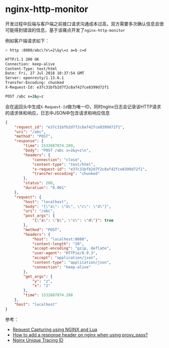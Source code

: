 # nginx-http-monitor

开发过程中后端与客户端之前接口请求沟通成本过高，双方需要多次确认信息且很可能得到错误的信息，基于该痛点开发了`nginx-http-monitor`

例如客户端请求如下：

```bash
> http :8080/abc\?x\=2\&y\=z a=b c=d

HTTP/1.1 200 OK
Connection: keep-alive
Content-Type: text/html
Date: Fri, 27 Jul 2018 10:37:54 GMT
Server: openresty/1.13.6.1
Transfer-Encoding: chunked
X-Request-Id: e37c31bfb2d7f2c8af42fce8399d72f1

POST /abc x=2&y=z

```

会在返回头中生成`X-Request-Id`做为唯一ID，同时nginx日志会记录该HTTP请求的请求体和响应，日志中JSON中包含请求和响应信息

```json
{
    "request_id": "e37c31bfb2d7f2c8af42fce8399d72f1",
    "uri": "/abc",
    "method": "POST",
    "response": {
        "time": 1532687874.289,
        "body": "POST /abc x=2&y=z\n",
        "headers": {
            "connection": "close",
            "content-type": "text/html",
            "x-request-id": "e37c31bfb2d7f2c8af42fce8399d72f1",
            "transfer-encoding": "chunked"
        },
        "status": 200,
        "duration": "0.001"
    },
    "request": {
        "host": "localhost",
        "body": "{\"a\": \"b\", \"c\": \"d\"}",
        "uri": "/abc",
        "post_args": {
            "{\"a\": \"b\", \"c\": \"d\"}": true
        },
        "method": "POST",
        "headers": {
            "host": "localhost:8080",
            "content-length": "20",
            "accept-encoding": "gzip, deflate",
            "user-agent": "HTTPie/0.9.3",
            "accept": "application/json",
            "content-type": "application/json",
            "connection": "keep-alive"
        },
        "get_args": {
            "y": "z",
            "x": "2"
        },
        "time": 1532687874.288
    },
    "host": "localhost"
}
```

参考：

- [Request Capturing using NGINX and Lua](http://tarunlalwani.com/post/request-capturing-nginx-lua/)
- [How to add a response header on nginx when using proxy_pass?](https://stackoverflow.com/a/16308982/1852409)
- [Nginx Unique Tracing ID](https://www.jianshu.com/p/5e103e1eb017)